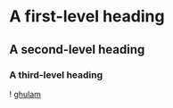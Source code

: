 # A first-level heading
## A second-level heading
### A third-level heading
! [ghulam](https://myoctocat.com/assets/images/base-octocat.svg)
